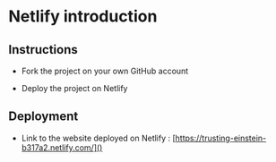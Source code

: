 # Netlify introduction

## Instructions

* Fork the project on your own GitHub account

* Deploy the project on Netlify

## Deployment

* Link to the website deployed on Netlify : [https://trusting-einstein-b317a2.netlify.com/]()
